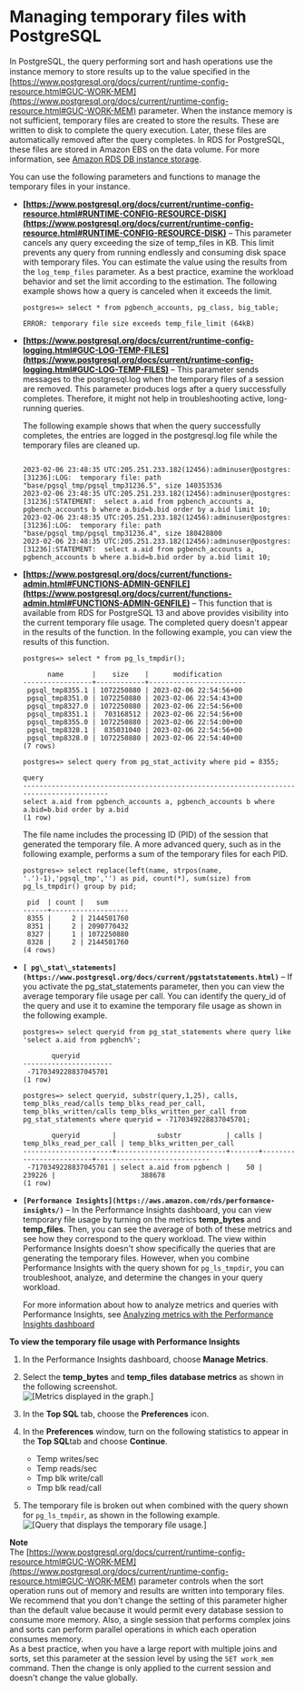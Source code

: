 # Managing temporary files with PostgreSQL<a name="PostgreSQL.ManagingTempFiles"></a>

In PostgreSQL, the query performing sort and hash operations use the instance memory to store results up to the value speciﬁed in the [https://www.postgresql.org/docs/current/runtime-config-resource.html#GUC-WORK-MEM](https://www.postgresql.org/docs/current/runtime-config-resource.html#GUC-WORK-MEM) parameter\. When the instance memory is not sufficient, temporary files are created to store the results\. These are written to disk to complete the query execution\. Later, these files are automatically removed after the query completes\. In RDS for PostgreSQL, these files are stored in Amazon EBS on the data volume\. For more information, see [Amazon RDS DB instance storage](https://docs.aws.amazon.com/AmazonRDS/latest/UserGuide/CHAP_Storage.html)\.

You can use the following parameters and functions to manage the temporary files in your instance\.
+ **[https://www.postgresql.org/docs/current/runtime-config-resource.html#RUNTIME-CONFIG-RESOURCE-DISK](https://www.postgresql.org/docs/current/runtime-config-resource.html#RUNTIME-CONFIG-RESOURCE-DISK)** – This parameter cancels any query exceeding the size of temp\_files in KB\. This limit prevents any query from running endlessly and consuming disk space with temporary files\. You can estimate the value using the results from the `log_temp_files` parameter\. As a best practice, examine the workload behavior and set the limit according to the estimation\. The following example shows how a query is canceled when it exceeds the limit\.

  ```
  postgres=> select * from pgbench_accounts, pg_class, big_table;
  ```

  ```
  ERROR: temporary file size exceeds temp_file_limit (64kB)
  ```
+ **[https://www.postgresql.org/docs/current/runtime-config-logging.html#GUC-LOG-TEMP-FILES](https://www.postgresql.org/docs/current/runtime-config-logging.html#GUC-LOG-TEMP-FILES)** – This parameter sends messages to the postgresql\.log when the temporary files of a session are removed\. This parameter produces logs after a query successfully completes\. Therefore, it might not help in troubleshooting active, long\-running queries\. 

  The following example shows that when the query successfully completes, the entries are logged in the postgresql\.log file while the temporary files are cleaned up\.

  ```
                      
  2023-02-06 23:48:35 UTC:205.251.233.182(12456):adminuser@postgres:[31236]:LOG:  temporary file: path "base/pgsql_tmp/pgsql_tmp31236.5", size 140353536
  2023-02-06 23:48:35 UTC:205.251.233.182(12456):adminuser@postgres:[31236]:STATEMENT:  select a.aid from pgbench_accounts a, pgbench_accounts b where a.bid=b.bid order by a.bid limit 10;
  2023-02-06 23:48:35 UTC:205.251.233.182(12456):adminuser@postgres:[31236]:LOG:  temporary file: path "base/pgsql_tmp/pgsql_tmp31236.4", size 180428800
  2023-02-06 23:48:35 UTC:205.251.233.182(12456):adminuser@postgres:[31236]:STATEMENT:  select a.aid from pgbench_accounts a, pgbench_accounts b where a.bid=b.bid order by a.bid limit 10;
  ```
+ **[https://www.postgresql.org/docs/current/functions-admin.html#FUNCTIONS-ADMIN-GENFILE](https://www.postgresql.org/docs/current/functions-admin.html#FUNCTIONS-ADMIN-GENFILE)** – This function that is available from RDS for PostgreSQL 13 and above provides visibility into the current temporary file usage\. The completed query doesn't appear in the results of the function\. In the following example, you can view the results of this function\.

  ```
  postgres=> select * from pg_ls_tmpdir();
  ```

  ```
        name       |    size    |      modification
  -----------------+------------+------------------------
   pgsql_tmp8355.1 | 1072250880 | 2023-02-06 22:54:56+00
   pgsql_tmp8351.0 | 1072250880 | 2023-02-06 22:54:43+00
   pgsql_tmp8327.0 | 1072250880 | 2023-02-06 22:54:56+00
   pgsql_tmp8351.1 |  703168512 | 2023-02-06 22:54:56+00
   pgsql_tmp8355.0 | 1072250880 | 2023-02-06 22:54:00+00
   pgsql_tmp8328.1 |  835031040 | 2023-02-06 22:54:56+00
   pgsql_tmp8328.0 | 1072250880 | 2023-02-06 22:54:40+00
  (7 rows)
  ```

  ```
  postgres=> select query from pg_stat_activity where pid = 8355;
                  
  query
  ----------------------------------------------------------------------------------------
  select a.aid from pgbench_accounts a, pgbench_accounts b where a.bid=b.bid order by a.bid
  (1 row)
  ```

  The file name includes the processing ID \(PID\) of the session that generated the temporary file\. A more advanced query, such as in the following example, performs a sum of the temporary files for each PID\.

  ```
  postgres=> select replace(left(name, strpos(name, '.')-1),'pgsql_tmp','') as pid, count(*), sum(size) from pg_ls_tmpdir() group by pid;
  ```

  ```
   pid  | count |   sum
  ------+-------------------
   8355 |     2 | 2144501760
   8351 |     2 | 2090770432
   8327 |     1 | 1072250880
   8328 |     2 | 2144501760
  (4 rows)
  ```
+ **`[ pg\_stat\_statements](https://www.postgresql.org/docs/current/pgstatstatements.html)`** – If you activate the pg\_stat\_statements parameter, then you can view the average temporary file usage per call\. You can identify the query\_id of the query and use it to examine the temporary file usage as shown in the following example\.

  ```
  postgres=> select queryid from pg_stat_statements where query like 'select a.aid from pgbench%';
  ```

  ```
         queryid
  ----------------------
   -7170349228837045701
  (1 row)
  ```

  ```
  postgres=> select queryid, substr(query,1,25), calls, temp_blks_read/calls temp_blks_read_per_call, temp_blks_written/calls temp_blks_written_per_call from pg_stat_statements where queryid = -7170349228837045701;
  ```

  ```
         queryid        |          substr           | calls | temp_blks_read_per_call | temp_blks_written_per_call
  ----------------------+---------------------------+-------+-------------------------+----------------------------
   -7170349228837045701 | select a.aid from pgbench |    50 |                  239226 |                     388678
  (1 row)
  ```
+ **`[Performance Insights](https://aws.amazon.com/rds/performance-insights/)`** – In the Performance Insights dashboard, you can view temporary file usage by turning on the metrics **temp\_bytes** and **temp\_files**\. Then, you can see the average of both of these metrics and see how they correspond to the query workload\. The view within Performance Insights doesn't show specifically the queries that are generating the temporary files\. However, when you combine Performance Insights with the query shown for `pg_ls_tmpdir`, you can troubleshoot, analyze, and determine the changes in your query workload\. 

  For more information about how to analyze metrics and queries with Performance Insights, see [Analyzing metrics with the Performance Insights dashboard](USER_PerfInsights.UsingDashboard.md)

**To view the temporary file usage with Performance Insights**

  1. In the Performance Insights dashboard, choose **Manage Metrics**\.

  1. Select the **temp\_bytes** and **temp\_files** **database metrics** as shown in the following screenshot\.  
![\[Metrics displayed in the graph.\]](http://docs.aws.amazon.com/AmazonRDS/latest/UserGuide/images/rpg_mantempfiles_metrics.png)

  1. In the **Top SQL** tab, choose the **Preferences** icon\.

  1. In the **Preferences** window, turn on the following statistics to appear in the **Top SQL**tab and choose **Continue**\.
     + Temp writes/sec
     + Temp reads/sec
     + Tmp blk write/call
     + Tmp blk read/call

  1. The temporary file is broken out when combined with the query shown for `pg_ls_tmpdir`, as shown in the following example\.  
![\[Query that displays the temporary file usage.\]](http://docs.aws.amazon.com/AmazonRDS/latest/UserGuide/images/rpg_mantempfiles_query.png)

**Note**  
The [https://www.postgresql.org/docs/current/runtime-config-resource.html#GUC-WORK-MEM](https://www.postgresql.org/docs/current/runtime-config-resource.html#GUC-WORK-MEM) parameter controls when the sort operation runs out of memory and results are written into temporary files\. We recommend that you don't change the setting of this parameter higher than the default value because it would permit every database session to consume more memory\. Also, a single session that performs complex joins and sorts can perform parallel operations in which each operation consumes memory\.   
As a best practice, when you have a large report with multiple joins and sorts, set this parameter at the session level by using the `SET work_mem` command\. Then the change is only applied to the current session and doesn't change the value globally\.